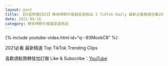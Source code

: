 ```yaml
---
layout: post
title: 【抖音熱搜2021】蔡徐坤默片穿越变装挑战 2 TikTok Daily 最新必看精選合集2021 04 16
date: 2021-04-16
category: 蔡徐坤默片穿越变装挑战
---
```


{% include youtube-video.html id="q--93MoxkC8" %}

2021必看 最新精選 Top TikTok Trending Clips

喜歡請點贊轉發加訂閱 Like & Subscribe：[YouTube](https://www.youtube.com/channel/UCAoR7VcanIPd04uEq_GIylA/videos)

